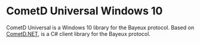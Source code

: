 # CometD Universal Windows 10

CometD Universal is a Windows 10 library for the Bayeux protocol.
Based on [CometD.NET](https://github.com/Oyatel/CometD.NET), is a C# client library for the Bayeux protocol.